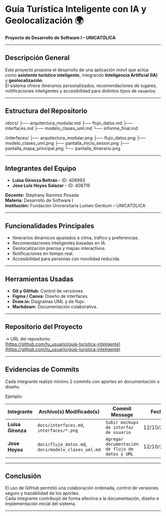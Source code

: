 # Guía Turística Inteligente con IA y Geolocalización 🌍
**Proyecto de Desarrollo de Software I – UNICATÓLICA**

---

##  Descripción General

Este proyecto propone el desarrollo de una aplicación móvil que actúa como **asistente turístico inteligente**, integrando **Inteligencia Artificial (IA)** y **geolocalización**.  
El sistema ofrece itinerarios personalizados, recomendaciones de lugares, notificaciones inteligentes y accesibilidad para distintos tipos de usuarios.

---

##  Estructura del Repositorio
/docs/
├── arquitectura_modular.md
├── flujo_datos.md
├── interfaces.md
├── modelo_clases_uml.md
└── informe_final.md

/interfaces/
├── arquitectura_modular.png
├── flujo_datos.png
├── modelo_clases_uml.png
├── pantalla_inicio_sesion.png
├── pantalla_mapa_principal.png
└── pantalla_itinerario.png


---

##  Integrantes del Equipo

- **Luisa Gironza Beltrán** – ID: 408993  
- **Jose Luis Hoyos Salazar** – ID: 408716  

**Docente:** Stephany Ramírez Posada  
**Materia:** Desarrollo de Software I  
**Institución:** Fundación Universitaria Lumen Gentium – UNICATÓLICA  

---

##  Funcionalidades Principales

- Itinerarios dinámicos ajustados a clima, tráfico y preferencias.  
- Recomendaciones inteligentes basadas en IA.  
- Geolocalización precisa y mapas interactivos.  
- Notificaciones en tiempo real.  
- Accesibilidad para personas con movilidad reducida.  

---

##  Herramientas Usadas

- **Git y GitHub:** Control de versiones.  
- **Figma / Canva:** Diseño de interfaces.  
- **Draw.io:** Diagramas UML y de flujo.  
- **Markdown:** Documentación colaborativa.  

---

##  Repositorio del Proyecto

-> URL del repositorio:  
[https://github.com/tu_usuario/guia-turistica-inteligente](https://github.com/tu_usuario/guia-turistica-inteligente)

---

##  Evidencias de Commits

Cada integrante realizó mínimo 2 commits con aportes en documentación o diseño.

Ejemplo:

| Integrante | Archivo(s) Modificado(s) | Commit Message | Fecha |
|-------------|--------------------------|----------------|--------|
| **Luisa Gironza** | `docs/interfaces.md`, `interfaces/*.png` | `Subir mockups de interfaz de usuario` | 12/10/2025 |
| **Jose Hoyos** | `docs/flujo_datos.md`, `docs/modelo_clases_uml.md` | `Agregar documentación de flujo de datos y UML` | 12/10/2025 |

---

##  Conclusión

El uso de GitHub permitió una colaboración ordenada, control de versiones seguro y trazabilidad de los aportes.  
Cada integrante contribuyó de forma efectiva a la documentación, diseño e implementación inicial del sistema.

---
